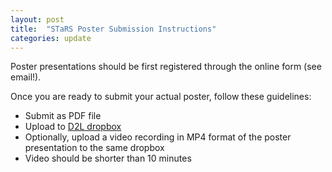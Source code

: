 ```yaml
---
layout: post
title:  "STaRS Poster Submission Instructions"
categories: update
---
```


Poster presentations should be first registered through the online form (see email!).

Once you are ready to submit your actual poster, follow these guidelines:

- Submit as PDF file
- Upload to [D2L dropbox](https://ggc.view.usg.edu/d2l/lms/dropbox/user/folder_submit_files.d2l?db=2030709&grpid=0&isprv=&bp=0&ou=2246996)
- Optionally, upload a video recording in MP4 format of the poster presentation to the same dropbox
- Video should be shorter than 10 minutes


